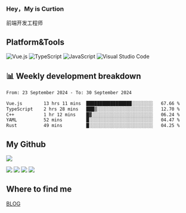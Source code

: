 ### Hey，My is Curtion
前端开发工程师
## Platform&Tools

![Vue.js](https://img.shields.io/badge/-Vue.js-4FC08D?style=flat-square&logo=Vue.js&logoColor=white)
![TypeScript](https://img.shields.io/badge/-TypeScript-007ACC?style=flat-square&logo=typescript&logoColor=white)
![JavaScript](https://img.shields.io/badge/-JavaScript-F7DF1E?style=flat-square&logo=javascript&logoColor=black)
![Visual Studio Code](https://img.shields.io/badge/-VSCode-007ACC?style=flat-square&logo=Visual-Studio-Code&logoColor=white)

## 📊 Weekly development breakdown

<!--START_SECTION:waka-->

```txt
From: 23 September 2024 - To: 30 September 2024

Vue.js        13 hrs 11 mins  █████████████████░░░░░░░░   67.66 %
TypeScript    2 hrs 28 mins   ███▒░░░░░░░░░░░░░░░░░░░░░   12.70 %
C++           1 hr 12 mins    █▓░░░░░░░░░░░░░░░░░░░░░░░   06.24 %
YAML          52 mins         █░░░░░░░░░░░░░░░░░░░░░░░░   04.47 %
Rust          49 mins         █░░░░░░░░░░░░░░░░░░░░░░░░   04.25 %
```

<!--END_SECTION:waka-->

## My Github

![](http://github-profile-summary-cards.vercel.app/api/cards/profile-details?username=curtion&theme=nord_bright)

![](http://github-profile-summary-cards.vercel.app/api/cards/stats?username=curtion&theme=nord_bright)
![](http://github-profile-summary-cards.vercel.app/api/cards/productive-time?username=curtion&theme=nord_bright&utcOffset=8)
![](http://github-profile-summary-cards.vercel.app/api/cards/repos-per-language?username=curtion&theme=nord_bright)
![](http://github-profile-summary-cards.vercel.app/api/cards/most-commit-language?username=curtion&theme=nord_bright)

## Where to find me

[BLOG](https://blog.3gxk.net)
